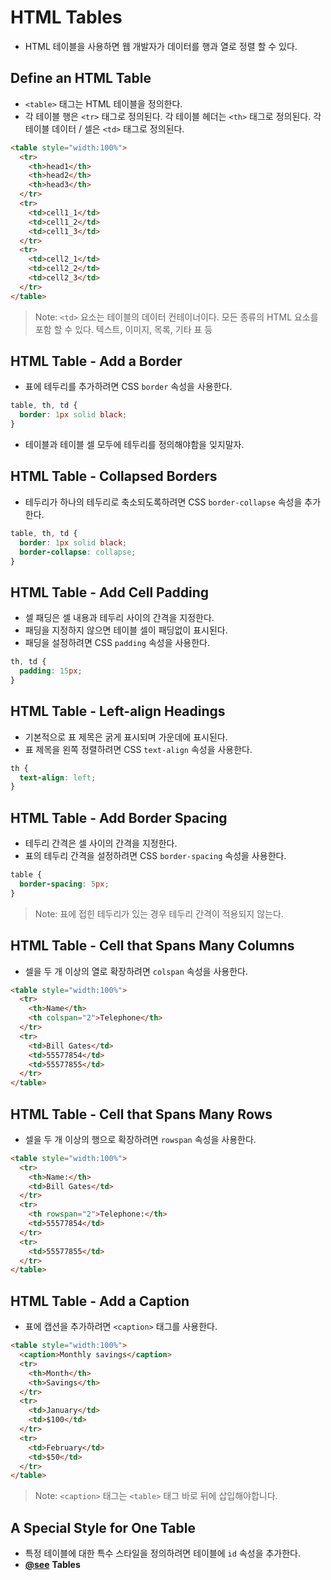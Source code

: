 # HTML Tables
- HTML 테이블을 사용하면 웹 개발자가 데이터를 행과 열로 정렬 할 수 있다.

## Define an HTML Table
- `<table>` 태그는 HTML 테이블을 정의한다.
- 각 테이블 행은 `<tr>` 태그로 정의된다. 각 테이블 헤더는 `<th>` 태그로 정의된다. 각 테이블 데이터 / 셀은 `<td>` 태그로 정의된다.
```html
<table style="width:100%">
  <tr>
    <th>head1</th>
    <th>head2</th>
    <th>head3</th>
  </tr>
  <tr>
    <td>cell1_1</td>
    <td>cell1_2</td>
    <td>cell1_3</td>
  </tr>
  <tr>
    <td>cell2_1</td>
    <td>cell2_2</td>
    <td>cell2_3</td>
  </tr>
</table>
```
> Note: `<td>` 요소는 테이블의 데이터 컨테이너이다. 모든 종류의 HTML 요소를 포함 할 수 있다. 텍스트, 이미지, 목록, 기타 표 등

## HTML Table - Add a Border
- 표에 테두리를 추가하려면 CSS `border` 속성을 사용한다.
```css
table, th, td {
  border: 1px solid black;
}
```
- 테이블과 테이블 셀 모두에 테두리를 정의해야함을 잊지말자.

## HTML Table - Collapsed Borders
- 테두리가 하나의 테두리로 축소되도록하려면 CSS `border-collapse` 속성을 추가한다.
```css
table, th, td {
  border: 1px solid black;
  border-collapse: collapse;
}
```

## HTML Table - Add Cell Padding
- 셀 패딩은 셀 내용과 테두리 사이의 간격을 지정한다.
- 패딩을 지정하지 않으면 테이블 셀이 패딩없이 표시된다.
- 패딩을 설정하려면 CSS `padding` 속성을 사용한다.
```css
th, td {
  padding: 15px;
}
```

## HTML Table - Left-align Headings
- 기본적으로 표 제목은 굵게 표시되며 가운데에 표시된다.
- 표 제목을 왼쪽 정렬하려면 CSS `text-align` 속성을 사용한다.
```css
th {
  text-align: left;
}
```

## HTML Table - Add Border Spacing
- 테두리 간격은 셀 사이의 간격을 지정한다.
- 표의 테두리 간격을 설정하려면 CSS `border-spacing` 속성을 사용한다.
```css
table {
  border-spacing: 5px;
}
```
> Note: 표에 접힌 테두리가 있는 경우 테두리 간격이 적용되지 않는다.

## HTML Table - Cell that Spans Many Columns
- 셀을 두 개 이상의 열로 확장하려면 `colspan` 속성을 사용한다.
```html
<table style="width:100%">
  <tr>
    <th>Name</th>
    <th colspan="2">Telephone</th>
  </tr>
  <tr>
    <td>Bill Gates</td>
    <td>55577854</td>
    <td>55577855</td>
  </tr>
</table>
```

## HTML Table - Cell that Spans Many Rows
- 셀을 두 개 이상의 행으로 확장하려면 `rowspan` 속성을 사용한다.
```html
<table style="width:100%">
  <tr>
    <th>Name:</th>
    <td>Bill Gates</td>
  </tr>
  <tr>
    <th rowspan="2">Telephone:</th>
    <td>55577854</td>
  </tr>
  <tr>
    <td>55577855</td>
  </tr>
</table>
```

## HTML Table - Add a Caption
- 표에 캡션을 추가하려면 `<caption>` 태그를 사용한다.
```html
<table style="width:100%">
  <caption>Monthly savings</caption>
  <tr>
    <th>Month</th>
    <th>Savings</th>
  </tr>
  <tr>
    <td>January</td>
    <td>$100</td>
  </tr>
  <tr>
    <td>February</td>
    <td>$50</td>
  </tr>
</table>
```
> Note: `<caption>` 태그는 `<table>` 태그 바로 뒤에 삽입해야합니다.

## A Special Style for One Table
- 특정 테이블에 대한 특수 스타일을 정의하려면 테이블에 `id` 속성을 추가한다.
- **[@see](./tables.html)** **Tables**